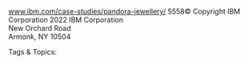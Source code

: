 www.ibm.com/case-studies/pandora-jewellery/
5558© Copyright IBM Corporation 2022
IBM Corporation  
New Orchard Road  
Armonk, NY 10504

   Tags & Topics:
   